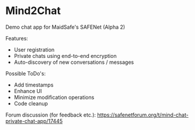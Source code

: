 # Mind2Chat
Demo chat app for MaidSafe's SAFENet (Alpha 2)

Features:
- User registration
- Private chats using end-to-end encryption
- Auto-discovery of new conversations / messages

Possible ToDo's:
- Add timestamps
- Enhance UI
- Minimize modification operations
- Code cleanup

Forum discussion (for feedback etc.):
https://safenetforum.org/t/mind-chat-private-chat-app/17445
